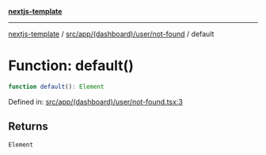 [**nextjs-template**](../../../../../../README.md)

---

[nextjs-template](../../../../../../README.md) / [src/app/(dashboard)/user/not-found](../README.md) / default

# Function: default()

```ts
function default(): Element
```

Defined in: [src/app/(dashboard)/user/not-found.tsx:3](<https://github.com/Its-Satyajit/nextjs-template/blob/a020f2e64682696d16eea8be5c54d400aa09764e/src/app/(dashboard)/user/not-found.tsx#L3>)

## Returns

`Element`
